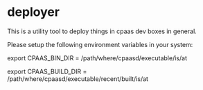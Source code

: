 # deployer

This is a utility tool to deploy things in cpaas dev boxes in general. 

Please setup the following environment variables in your system:

export CPAAS_BIN_DIR = /path/where/cpaasd/executable/is/at

export CPAAS_BUILD_DIR = /path/where/cpaasd/executable/recent/built/is/at

